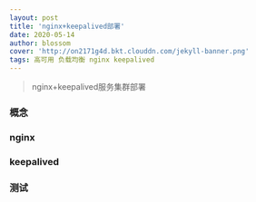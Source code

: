 ```yaml
---
layout: post
title: 'nginx+keepalived部署'
date: 2020-05-14
author: blossom
cover: 'http://on2171g4d.bkt.clouddn.com/jekyll-banner.png'
tags: 高可用 负载均衡 nginx keepalived
---
```


> nginx+keepalived服务集群部署

### 概念
### nginx
### keepalived
### 测试
